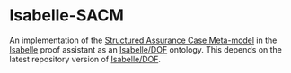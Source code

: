 # Isabelle-SACM
An implementation of the [Structured Assurance Case Meta-model](https://www.omg.org/spec/SACM/) in the [Isabelle](https://isabelle.in.tum.de/) 
proof assistant as an [Isabelle/DOF](https://github.com/logicalhacking/Isabelle_DOF) ontology. This depends on the latest repository
version of [Isabelle/DOF](https://github.com/logicalhacking/Isabelle_DOF).
